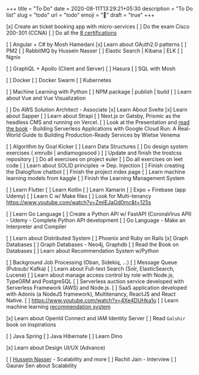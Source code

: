 +++
title = "To Do"
date = 2020-08-11T13:29:21+05:30
description = "To Do list"
slug = "todo"
url = "todo"
emoji = ":microbe:"
draft = "true"
+++

[x] Create an ticket booking app with micro-services
[ ] Do the exam Cisco 200-301 (CCNA)
[ ] Do all the [8 certifications](https://bradshaw.cloud/2018/03/20/aws-certifications/)

[ ] Angular + C# by Mosh Hamedani
[x] Learn about OAuth2.0 patterns
[ ] PM2
[ ] RabbitMQ by Hussein Nasser
[ ] Elastic Search | Kibana | ELK
[ ] Ngnix

[ ] GraphQL + Apollo (Client and Server)
[ ] Hasura
[ ] SQL with Mosh

[ ] Docker
[ ] Docker Swarm
[ ] Kubernetes

[ ] Machine Learning with Python
[ ] NPM package | publish | build
[ ] Learn about Vue and Vue Visualization


[ ] Do AWS Solution Architect - Associate
[x] Learn About Svelte
[x] Learn about Sapper
[ ] Learn about Strapi
[ ] Next.js or Gatsby, Prismic as the headless CMS and running on Vercel.
[ ] Look at the Presentation and [read the book](https://docs.google.com/presentation/d/e/2PACX-1vQK6I1AF4lM5t0EsDKcAJvBW1dlLOhmrftPz1UsroQd3TYfLQv1j1ecGYhTh622X8kn8ojYpyvkr_AL/pub?start=false&loop=false&delayms=3000&slide=id.p) - Building Serverless Applications with Google Cloud Run: A Real-World Guide to Building Production-Ready Services by Wietse Venema

[ ] Algorithm by Goal Kicker
[ ] Learn Data Structures
[ ] Do design system exercises ( xmruibi | andiamogosood )
[ ] Update and finish the trostcss repository
[ ] Do all exercises on project euler
[ ] Do all exercises on leet code
[ ] Learn about SOLID principles -> Dep. Injection
[ ] Finish creating the Dialogflow chatbot
[ ] Finish the project index page
[ ] Learn machine learning models from kaggle
[ ] Finish the Learning Management System

[ ] Learn Flutter
[ ] Learn Kotlin
[ ] Learn Xamarin
[ ] Expo + Firebase (app Udemy)
[ ] Learn C w/ Make files
[ ] Look for Multi-tenancy https://www.youtube.com/watch?v=ZmlEJaOd0mc&t=125s

[ ] Learn Go Language
[ ] Create a Python API w/ FastAPI (CoronaVirus API) - Udemy - Complete Python API development
[ ] Go Language - Make an Interpreter and Compiler

[ ] Learn about Distributed System
[ ] Phoenix and Ruby on Rails
[x] Graph Databases
[ ] Graph Databases - Neo4j, Graphdb 
[ ] Read the Book on Databases
[ ] Learn about Recommendation System w/Python

[ ] Background Job Processing (Oban, Sidekiq, ...)
[ ] Message Queue (Pubsub/ Kafka)
[ ] Learn about Full-text Search (Solr, ElasticSearch, Lucene)
[ ] Learn about manage access control by role with Node.js, TypeORM and PostgreSQL
[ ] Serverless auction service developed with Serverless Framework (AWS) and Node.js.
[ ] SaaS application developed with Adonis (a NodeJS framework), Multitenancy, ReactJS and React Native.
[ ] https://www.youtube.com/watch?v=4Xe4DUHka1o
[ ] Learn machine learning [recommendation system](https://www.youtube.com/playlist?list=PLYU7hR8tUkqRWCeTUjHDHfYwGGOQXHGHt)

[x] Learn about OpenId Connect and IAM Identity Server
[ ] Read `Galshir` book on Inspirations

[ ] Java Spring
[ ] Java Hibernate
[ ] Learn Dino

[x] Learn about Design UI/UX (Advance)

[ ] [Hussein Nasser](https://www.youtube.com/watch?v=4NsWnT_-FoE) - Scalability and more
[ ] Rachit Jain - Interview
[ ] Gaurav Sen about Scalability
